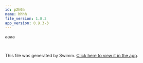 ```yaml
---
id: p2h0a
name: hhhh
file_version: 1.0.2
app_version: 0.9.3-3
---
```


aaaa

<br/>

This file was generated by Swimm. [Click here to view it in the app](http://localhost:5000/repos/Z2l0aHViJTNBJTNBdDElM0ElM0FlcmFuLXN3aW1t/docs/p2h0a).
